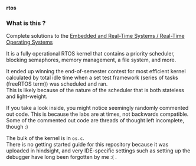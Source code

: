 #### rtos 

### What is this ?  
Complete solutions to the [Embedded and Real-Time Systems / Real-Time Operating Systems](http://users.ece.utexas.edu/~gerstl/ee445m_f20/)  

It is a fully operational RTOS kernel that contains a priority scheduler, blocking semaphores, memory management, a file system, and more.  

It ended up winning the end-of-semester contest for most efficient kernel calculated by total idle time when a set test framework (series of tasks (freeRTOS term)) was scheduled and ran.  
This is likely because of the nature of the scheduler that is both stateless and light-weight.  

If you take a look inside, you might notice seemingly randomly commented out code. This is because the labs are at times, not backwards compatible. Some of the commented out code are threads of thought left incomplete, though :)  

The bulk of the kernel is in `os.c`.  
There is no getting started guide for this repository because it was uploaded in hindsight, and very IDE-specific settings such as setting up the debugger have long been forgotten by me :( .  